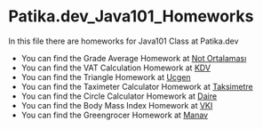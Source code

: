 # Patika.dev_Java101_Homeworks

In this file there are homeworks for Java101 Class at Patika.dev


* You can find the Grade Average Homework at [Not Ortalaması](https://github.com/ekremtk/Patika.dev_Java101_Homeworks/blob/10e1290a0b3b67f0a244aa2a443114f6436c4665/src/notOrtalamasiProgrami.java)
* You can find the VAT Calculation Homework at [KDV](https://github.com/ekremtk/Patika.dev_Java101_Homeworks/blob/10e1290a0b3b67f0a244aa2a443114f6436c4665/src/kdvTutarHesaplayanProgrami.java)
* You can find the Triangle Homework at [Ucgen](https://github.com/ekremtk/Patika.dev_Java101_Homeworks/blob/8897bfbf41c8809437cf2a4e5ce047444a8b121f/src/ucgenHesaplama.java)
* You can find the Taximeter Calculator Homework at [Taksimetre](https://github.com/ekremtk/Patika.dev_Java101_Homeworks/blob/138ccf7df479afce0c15874ecd1c85ca2e1955e1/src/taksimetreHesaplama.java)
* You can find the Circle Calculator Homework at [Daire](https://github.com/ekremtk/Patika.dev_Java101_Homeworks/blob/35510e822219a7a69ad3ad3eee0e2ea4e39311b5/src/daireHesaplama.java)
* You can find the Body Mass Index Homework at [VKI](https://github.com/ekremtk/Patika.dev_Java101_Homeworks/blob/aef617bd873d2bdcdf5943aaeb2d63316a5a8a87/src/vucutKitleIndeks.java)
* You can find the Greengrocer Homework at [Manav](https://github.com/ekremtk/Patika.dev_Java101_Homeworks/blob/e6b4ad55aac4d13f395085b2d16f8d73fdc3f3d8/src/manavKasa.java)
